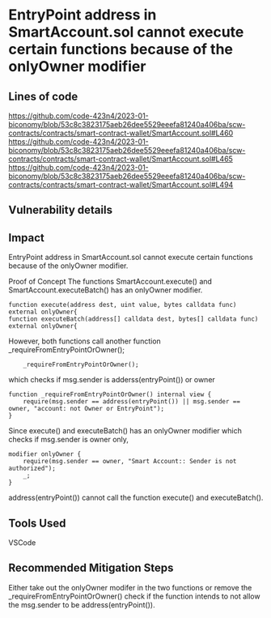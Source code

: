 # EntryPoint address in SmartAccount.sol cannot execute certain functions because of the onlyOwner modifier

## Lines of code
https://github.com/code-423n4/2023-01-biconomy/blob/53c8c3823175aeb26dee5529eeefa81240a406ba/scw-contracts/contracts/smart-contract-wallet/SmartAccount.sol#L460
https://github.com/code-423n4/2023-01-biconomy/blob/53c8c3823175aeb26dee5529eeefa81240a406ba/scw-contracts/contracts/smart-contract-wallet/SmartAccount.sol#L465
https://github.com/code-423n4/2023-01-biconomy/blob/53c8c3823175aeb26dee5529eeefa81240a406ba/scw-contracts/contracts/smart-contract-wallet/SmartAccount.sol#L494

## Vulnerability details
## Impact
EntryPoint address in SmartAccount.sol cannot execute certain functions because of the onlyOwner modifier.

Proof of Concept
The functions SmartAccount.execute() and SmartAccount.executeBatch() has an onlyOwner modifier.
```
function execute(address dest, uint value, bytes calldata func) external onlyOwner{
function executeBatch(address[] calldata dest, bytes[] calldata func) external onlyOwner{
```
However, both functions call another function _requireFromEntryPointOrOwner();
```
    _requireFromEntryPointOrOwner();
```
which checks if msg.sender is adderss(entryPoint()) or owner
```
function _requireFromEntryPointOrOwner() internal view {
    require(msg.sender == address(entryPoint()) || msg.sender == owner, "account: not Owner or EntryPoint");
}
```
Since execute() and executeBatch() has an onlyOwner modifier which checks if msg.sender is owner only,
```
modifier onlyOwner {
    require(msg.sender == owner, "Smart Account:: Sender is not authorized");
    _;
}
```
address(entryPoint()) cannot call the function execute() and executeBatch().

## Tools Used
VSCode

## Recommended Mitigation Steps
Either take out the onlyOwner modifer in the two functions or remove the _requireFromEntryPointOrOwner() check if the function intends to not allow the msg.sender to be address(entryPoint()).